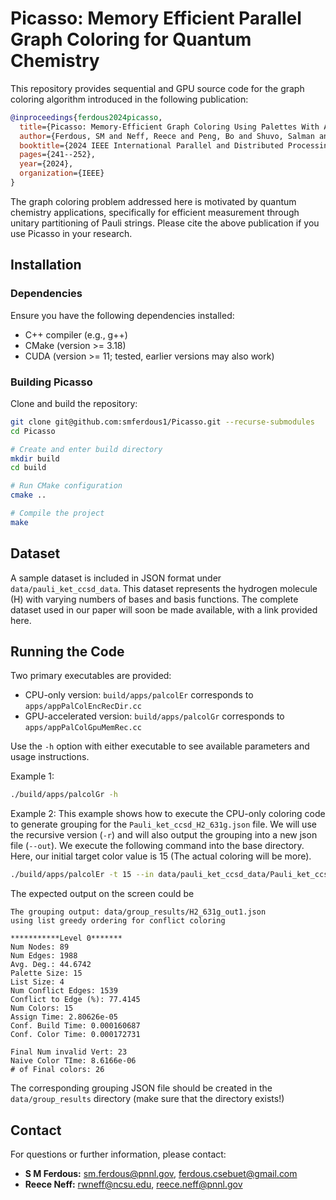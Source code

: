 # Picasso: Memory Efficient Parallel Graph Coloring for Quantum Chemistry

This repository provides sequential and GPU source code for the graph coloring algorithm introduced in the following publication:

```bibtex
@inproceedings{ferdous2024picasso,
  title={Picasso: Memory-Efficient Graph Coloring Using Palettes With Applications in Quantum Computing},
  author={Ferdous, SM and Neff, Reece and Peng, Bo and Shuvo, Salman and Minutoli, Marco and Mukherjee, Sayak and Kowalski, Karol and Becchi, Michela and Halappanavar, Mahantesh},
  booktitle={2024 IEEE International Parallel and Distributed Processing Symposium (IPDPS)},
  pages={241--252},
  year={2024},
  organization={IEEE}
}
```

The graph coloring problem addressed here is motivated by quantum chemistry applications, specifically for efficient measurement through unitary partitioning of Pauli strings. Please cite the above publication if you use Picasso in your research.

## Installation

### Dependencies
Ensure you have the following dependencies installed:
- C++ compiler (e.g., g++)
- CMake (version >= 3.18)
- CUDA (version >= 11; tested, earlier versions may also work)

### Building Picasso
Clone and build the repository:

```bash
git clone git@github.com:smferdous1/Picasso.git --recurse-submodules
cd Picasso

# Create and enter build directory
mkdir build
cd build

# Run CMake configuration
cmake ..

# Compile the project
make
```

## Dataset

A sample dataset is included in JSON format under `data/pauli_ket_ccsd_data`. This dataset represents the hydrogen molecule (H) with varying numbers of bases and basis functions. The complete dataset used in our paper will soon be made available, with a link provided here.

## Running the Code

Two primary executables are provided:
- CPU-only version: `build/apps/palcolEr` corresponds to `apps/appPalColEncRecDir.cc` 
- GPU-accelerated version: `build/apps/palcolGr` corresponds to `apps/appPalColGpuMemRec.cc`

Use the `-h` option with either executable to see available parameters and usage instructions.

Example 1:
```bash
./build/apps/palcolGr -h
```
Example 2:
This example shows  how to execute the CPU-only coloring code to generate grouping for the `Pauli_ket_ccsd_H2_631g.json` file. We will use the recursive version (`-r`) and will also output the grouping into a new json file (`--out`). We execute the following command into the base directory. Here, our initial target color value is 15 (The actual coloring will be more). 
```bash
./build/apps/palcolEr -t 15 --in data/pauli_ket_ccsd_data/Pauli_ket_ccsd_H2_631g.json --out data/group_results/H2_631g_out1.json
```
The expected output on the screen could be

```
The grouping output: data/group_results/H2_631g_out1.json
using list greedy ordering for conflict coloring

***********Level 0*******
Num Nodes: 89
Num Edges: 1988
Avg. Deg.: 44.6742
Palette Size: 15
List Size: 4
Num Conflict Edges: 1539
Conflict to Edge (%): 77.4145
Num Colors: 15
Assign Time: 2.80626e-05
Conf. Build Time: 0.000160687
Conf. Color Time: 0.000172731

Final Num invalid Vert: 23
Naive Color TIme: 8.6166e-06
# of Final colors: 26
```
The corresponding grouping JSON file should be created in the `data/group_results` directory (make sure that the directory exists!)

## Contact

For questions or further information, please contact:

- **S M Ferdous:** [sm.ferdous@pnnl.gov](mailto:sm.ferdous@pnnl.gov), [ferdous.csebuet@gmail.com](mailto:ferdous.csebuet@gmail.com)
- **Reece Neff:** [rwneff@ncsu.edu](mailto:rwneff@ncsu.edu), [reece.neff@pnnl.gov](mailto:reece.neff@pnnl.gov)
